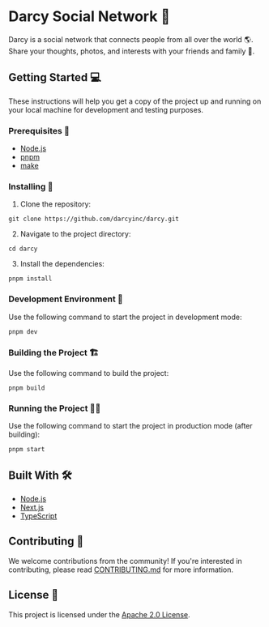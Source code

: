 # Darcy Social Network 🚀

Darcy is a social network that connects people from all over the world 🌎. Share your thoughts, photos, and interests with your friends and family 💬. 

## Getting Started 💻

These instructions will help you get a copy of the project up and running on your local machine for development and testing purposes.

### Prerequisites 🔧

- [Node.js](https://nodejs.org/en/)
- [pnpm](https://github.com/pnpm/pnpm)
- [make](https://www.gnu.org/software/make/)

### Installing 💾

1. Clone the repository:

```
git clone https://github.com/darcyinc/darcy.git
```

2. Navigate to the project directory:

```
cd darcy
```

3. Install the dependencies:

```
pnpm install
```

### Development Environment 🌳

Use the following command to start the project in development mode:

```
pnpm dev
```


### Building the Project 🏗️

Use the following command to build the project:

```
pnpm build
```

### Running the Project 🏃‍♂️

Use the following command to start the project in production mode (after building):

```
pnpm start
```

## Built With 🛠️

- [Node.js](https://github.com/nodejs/node)
- [Next.js](https://github.com/vercel/next.js)
- [TypeScript](https://github.com/microsoft/TypeScript)

## Contributing 🤝

We welcome contributions from the community! If you're interested in contributing, please read [CONTRIBUTING.md](https://github.com/darcy/darcy-backend/blob/development/CONTRIBUTING.md) for more information.

## License 📃

This project is licensed under the [Apache 2.0 License](https://github.com/darcy/darcy-backend/blob/development/LICENSE).
